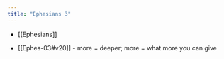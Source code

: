 ```yaml
---
title: "Ephesians 3"
---
```


- [[Ephesians]]

- [[Ephes-03#v20]] - more = deeper; more = what more you can give